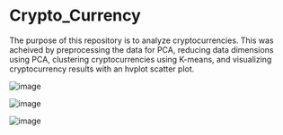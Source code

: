 # Crypto_Currency

The purpose of this repository is to analyze cryptocurrencies. This was acheived by preprocessing the data for PCA, reducing data dimensions using PCA, clustering cryptocurrencies using K-means, and visualizing cryptocurrency results with an hvplot scatter plot.

![image](https://user-images.githubusercontent.com/114033254/232580681-400ebd58-8d48-4744-9002-a04c6738bbdc.png)

![image](https://user-images.githubusercontent.com/114033254/232580769-e7d07a52-6637-4e5b-b8dd-250ab697ce17.png)

![image](https://user-images.githubusercontent.com/114033254/232580863-3f8ab6ea-e0eb-4872-aadd-3e5d5fc91e8a.png)
